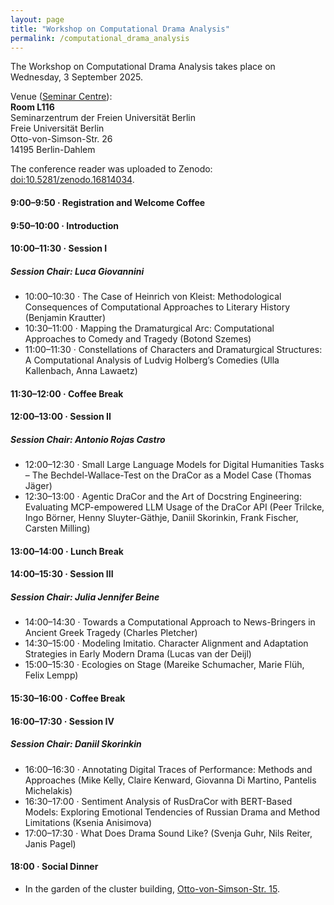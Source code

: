 ```yaml
---
layout: page
title: "Workshop on Computational Drama Analysis"
permalink: /computational_drama_analysis
---
```


The Workshop on Computational Drama Analysis takes place on Wednesday, 3 September 2025.

Venue ([Seminar Centre](venue)):\
**Room L116**\
Seminarzentrum der Freien Universität Berlin\
Freie Universität Berlin\
Otto-von-Simson-Str. 26\
14195 Berlin-Dahlem

The conference reader was uploaded to Zenodo: [doi:10.5281/zenodo.16814034](https://doi.org/10.5281/zenodo.16814034).

#### 9:00–9:50 · Registration and Welcome Coffee

#### 9:50–10:00 · Introduction

#### 10:00–11:30 · Session I
##### Session Chair: Luca Giovannini
- 10:00–10:30 · The Case of Heinrich von Kleist: Methodological Consequences of Computational Approaches to Literary History (Benjamin Krautter)
- 10:30–11:00 · Mapping the Dramaturgical Arc: Computational Approaches to Comedy and Tragedy (Botond Szemes)
- 11:00–11:30 · Constellations of Characters and Dramaturgical Structures: A Computational Analysis of Ludvig Holberg’s Comedies (Ulla Kallenbach, Anna Lawaetz)

#### 11:30–12:00 · Coffee Break

#### 12:00–13:00 · Session II
##### Session Chair: Antonio Rojas Castro
- 12:00–12:30 · Small Large Language Models for Digital Humanities Tasks – The Bechdel-Wallace-Test on the DraCor as a Model Case (Thomas Jäger)
- 12:30–13:00 · Agentic DraCor and the Art of Docstring Engineering: Evaluating MCP-empowered LLM Usage of the DraCor API (Peer Trilcke, Ingo Börner, Henny Sluyter-Gäthje, Daniil Skorinkin, Frank Fischer, Carsten Milling)

#### 13:00–14:00 · Lunch Break

#### 14:00–15:30 · Session III
##### Session Chair: Julia Jennifer Beine
- 14:00–14:30 · Towards a Computational Approach to News-Bringers in Ancient Greek Tragedy (Charles Pletcher)
- 14:30–15:00 · Modeling Imitatio. Character Alignment and Adaptation Strategies in Early Modern Drama (Lucas van der Deijl)
- 15:00–15:30 · Ecologies on Stage (Mareike Schumacher, Marie Flüh, Felix Lempp)

#### 15:30–16:00 · Coffee Break

#### 16:00–17:30 · Session IV
##### Session Chair: Daniil Skorinkin
- 16:00–16:30 · Annotating Digital Traces of Performance: Methods and Approaches (Mike Kelly, Claire Kenward, Giovanna Di Martino, Pantelis Michelakis)
- 16:30–17:00 · Sentiment Analysis of RusDraCor with BERT-Based Models: Exploring Emotional Tendencies of Russian Drama and Method Limitations (Ksenia Anisimova)
- 17:00–17:30 · What Does Drama Sound Like? (Svenja Guhr, Nils Reiter, Janis Pagel)

#### 18:00 · Social Dinner
- In the garden of the cluster building, [Otto-von-Simson-Str. 15](venue).

